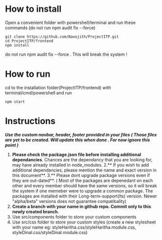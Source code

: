 ﻿# How to install 
Open a convenient folder with powershell/terminal and run these commands (do not run npm audit fix --force)
```
git clone https://github.com/Navojith/ProjectITP.git
cd ProjectITP/frontend
npm install
```
do not run npm audit fix --force . This will break the system !


# How to run
cd to the installation folder(ProjectITP/frontend) with terminal/cmd/powershell and run
```
npm start
```
        
        
# Instructions 

***Use the custom navbar, header, footer provided in your files ( Those files are yet to be created. Will update this when done . For now ignore this point )***

1. **Please check the package.json file before installing additional dependancies**. Chances are the dependancy that you are looking for, may have already installed in node_modules. 
2.** If you wish to add additional dependancies, please mention the name and exact version in this document**. 
3.** Please dont upgrade package versions even if they are out-dated**. ( Most of the packages are depenedant on each other and every member should have the same versions,
 so it will break the system if one memeber were to upgrade a common package. The packages are installed with their Long-term-support(lts) version. Newer "alpha/beta" versions
 does not guarantee compatibality)
4. **Create a branch with your name in github repo. Commit only to this newly created branch.**
4. Use src/components folder to store your custom components
5. Use src/css folder to store your custom styles (create a new stylesheet with your name eg: styleHaritha.css/styleHaritha.module.css, styleDinal.css/styleDinal.module.css)
